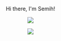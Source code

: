 <p align="center">Hi there, I'm Semih!</p>
<p align="center"><img src="https://github-readme-stats.vercel.app/api?username=TrFolwe"><p/>
<p align="center"><img src="https://github-readme-stats.vercel.app/api/top-langs/?username=TrFolwe&layout=compact"><p/>
